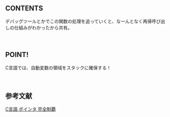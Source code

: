 ## CONTENTS
デバッグツールとかでこの関数の処理を追っていくと、なーんとなく再帰呼び出しの仕組みがわかったから共有。
<br>
<br>
<br>

## POINT!
C言語では、自動変数の領域をスタックに確保する！
<br>
<br>
<br>
## 参考文献
[C言語 ポインタ 完全制覇](https://www.amazon.co.jp/%E6%96%B0%E3%83%BB%E6%A8%99%E6%BA%96%E3%83%97%E3%83%AD%E3%82%B0%E3%83%A9%E3%83%9E%E3%83%BC%E3%82%BA%E3%83%A9%E3%82%A4%E3%83%96%E3%83%A9%E3%83%AA-C%E8%A8%80%E8%AA%9E-%E3%83%9D%E3%82%A4%E3%83%B3%E3%82%BF%E5%AE%8C%E5%85%A8%E5%88%B6%E8%A6%87-%E5%89%8D%E6%A9%8B-%E5%92%8C%E5%BC%A5/dp/477419381X/ref=tmm_other_meta_binding_swatch_0?_encoding=UTF8&qid=1627102906&sr=8-1)
